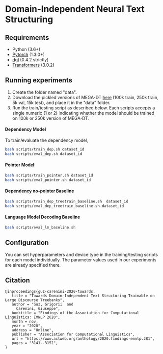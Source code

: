 # Domain-Independent Neural Text Structuring 

## Requirements

* Python (3.6+)
* [Pytorch](https://pytorch.org/) (1.3.0+)
* [dgl](https://www.dgl.ai/) (0.4.2 strictly)
* [Transformers](https://huggingface.co/transformers/) (3.0.2)

## Running experiments
1. Create the folder named "data".
2. Download the pickled versions of MEGA-DT [here](https://www.todo) (100k train, 250k train, 5k val, 15k test), and place it in the "data" folder.
3. Run the train/testing script as described below. Each scripts accepts a single numeric (1 or 2) indicating whether the model should be trained on 100k or 250k version of MEGA-DT.

#### Dependency Model
To train/evaluate the dependency model, 
 ```bash
bash scripts/train_dep.sh dataset_id
bash scripts/eval_dep.sh dataset_id
```
#### Pointer Model
 ```bash
bash scripts/train_pointer.sh dataset_id
bash scripts/eval_pointer.sh dataset_id
 ```
 #### Dependency no-pointer Baseline
 ```bash
bash scripts/train_dep_treetrain_baseline.sh  dataset_id
bash scripts/eval_dep_treetrain_baseline.sh dataset_id
 ```
#### Language Model Decoding Baseline
 ```bash
bash scripts/eval_lm_baseline.sh
 ```

## Configuration
You can set hyperparameters and device type in the training/testing scripts for each model individually. The parameter values used in our experiments are already specified there.

## Citation
 ```
@inproceedings{guz-carenini-2020-towards,
    title = "Towards Domain-Independent Text Structuring Trainable on Large Discourse Treebanks",
    author = "Guz, Grigorii  and
      Carenini, Giuseppe",
    booktitle = "Findings of the Association for Computational Linguistics: EMNLP 2020",
    month = nov,
    year = "2020",
    address = "Online",
    publisher = "Association for Computational Linguistics",
    url = "https://www.aclweb.org/anthology/2020.findings-emnlp.281",
    pages = "3141--3152",
}
 ```
